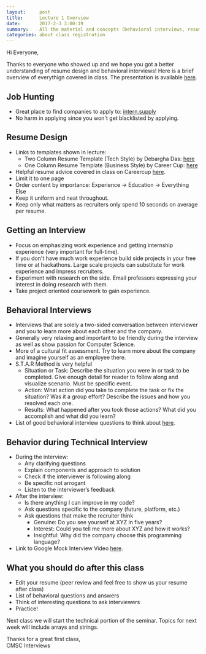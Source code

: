 ```yaml
---
layout:     post
title:      Lecture 1 Overview
date:       2017-2-3 3:00:19
summary:    All the material and concepts (behavioral interviews, resume, job hunting) covered in first lecture.
categories: about class registration
---
```


Hi Everyone,

Thanks to everyone who showed up and we hope you got a better understanding of resume design and behavioral interviews! Here is a brief overview of everythign covered in class. The presentation is available [here](https://github.com/cmscinterviews/CMSC-Interview-Course-Files/blob/master/Lecture%201%20-%20Intro%20to%20Course%20-%202:3:17.pdf).

## Job Hunting
* Great place to find companies to apply to: [intern.supply](http://www.intern.supply/)
* No harm in applying since you won't get blacklisted by applying.

## Resume Design
* Links to templates shown in lecture: 
  * Two Column Resume Template (Tech Style) by Debargha Das: [here](https://github.com/deedy/Deedy-Resume)
  * One Column Resume Template (Business Style) by Career Cup: [here](https://www.careercup.com/static_html/Gayle_McDowell_CareerCup_Sample_Resume.doc)
* Helpful resume advice covered in class on Careercup [here](https://www.careercup.com/resume).
* Limit it to one page
* Order content by importance: Experience -> Education -> Everything Else
* Keep it uniform and neat throughout.
* Keep only what matters as recruiters only spend 10 seconds on average per resume.

## Getting an Interview
* Focus on emphasizing work experience and getting internship experience (very important for full-time).
* If you don't have much work experience build side projects in your free time or at hackathons. Large scale projects can substitute for work experience and impress recruiters.
* Experiment with research on the side. Email professors expressing your interest in doing research with them.
* Take project oriented coursework to gain experience.

## Behavioral Interviews
* Interviews that are solely a two-sided conversation between interviewer and you to learn more about each other and the company.
* Generally very relaxing and important to be friendly during the interview as well as show passion for Computer Science.
* More of a cultural fit assessment. Try to learn more about the company and imagine yourself as an employee there.
* S.T.A.R Method is very helpful
  * Situation or Task: Describe the situation you were in or task to be completed. Give enough detail for reader to follow along and visualize scenario. Must be specific event.
  * Action: What action did you take to complete the task or fix the situation? Was it a group effort? Describe the issues and how you resolved each one.
  * Results: What happened after you took those actions? What did you accomplish and what did you learn?
* List of good behavioral interview questions to think about [here](http://recruitloop.com/blog/behavioural-interview-questions/).

## Behavior during Technical Interview
* During the interview:
  * Any clarifying questions
  * Explain components and approach to solution
  * Check if the interviewer is following along
  * Be specific not arrogant
  * Listen to the interviewer’s feedback
* After the interview:
  * Is there anything I can improve in my code?
  * Ask questions specific to the company (future, platform, etc.)
  * Ask questions that make the recruiter think 
    * Genuine: Do you see yourself at XYZ in five years?
    * Interest: Could you tell me more about XYZ and how it works?
    * Insightful: Why did the company choose this programming language?
* Link to Google Mock Interview Video [here](https://www.youtube.com/watch?v=XKu_SEDAykw).

## What you should do after this class
* Edit your resume (peer review and feel free to show us your resume after class)
* List of behavioral questions and answers
* Think of interesting questions to ask interviewers
* Practice!

Next class we will start the technical portion of the seminar. Topics for next week will include arrays and strings.

Thanks for a great first class,  
CMSC Interviews
